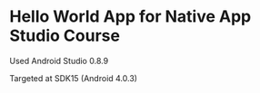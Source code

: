 Hello World App for Native App Studio Course
==============================

Used Android Studio 0.8.9

Targeted at SDK15 (Android 4.0.3)